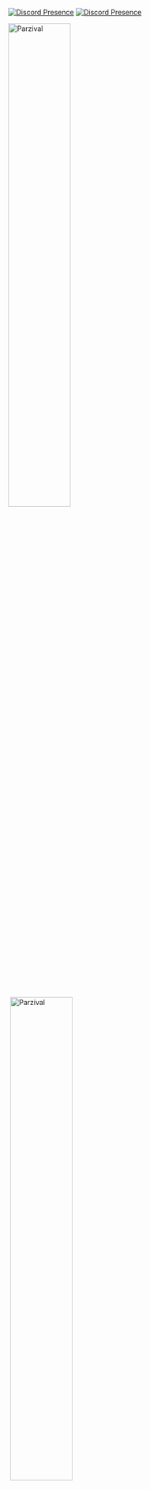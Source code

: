 [![Discord Presence](https://lanyard-profile-readme.vercel.app/api/852835374559658014 )](https://discord.com/users/852835374559658014)
[![Discord Presence](https://lanyard-profile-readme.vercel.app/api/288383542604333057 )](https://discord.com/users/288383542604333057) </br>
<p><img align="center" width="50%" src="https://github-readme-stats.vercel.app/api/top-langs?username=seavortex&theme=dark&show_icons=true&locale=en&layout=compact" alt="Parzival"  /></p><p>&nbsp;<img align="center" width="50%" src="https://github-readme-stats.vercel.app/api?username=JeParzival&theme=dark&show_icons=true&locale=en" alt="Parzival"  ></p>
                  
🔗 &nbsp;**Contact with me**
<p align="left">
<a href="https://discord.com/devmind" target"blank_"><img src="https://img.shields.io/badge/DevMind%20-7289DA.svg?&style=for-the-badge&logo=discord&logoColor=white"></a>
<a href="https://open.spotify.com/user/31dj7rpkh76vh2maepbxi57i6a3e" target"blank_"><img src="https://img.shields.io/badge/Spotify%20-1ed760.svg?&style=for-the-badge&logo=spotify&logoColor=white"></a>
<a href="https://instagram.com/fck_parzival" target"blank_"><img src="https://img.shields.io/badge/INSTAGRAM%20-DC3175.svg?&style=for-the-badge&logo=instagram&logoColor=white"></a>
</br><img src="https://komarev.com/ghpvc/?username=JeParzival&color=dc143c"/>
 </br>

🔗 &nbsp;**Database**
<p align="left">
<a href="https://www.mongodb.com" target="_blank"> <img src="https://cdn.iconscout.com/icon/free/png-256/mongodb-3629020-3030245.png" alt="mongodb" width="40" height="40"/> </a>
<a href="https://www.mysql.com/" target="_blank"> <img src="https://www.freepnglogos.com/uploads/logo-mysql-png/logo-mysql-mysql-logo-png-images-are-download-crazypng-21.png" alt="mysql" width="40" height="40"/> </a>  </br>

🔗 &nbsp; **Software Languages**
<p align="right">  
<a href="#" target="_blank"> <img src="https://turkmenzaman.com/assets/images/javascript-39417.png" alt="JavaScript" width="40" height="40"/> </a>
<a href="#" target="_blank"> <img src="https://cdn-icons-png.flaticon.com/512/732/732212.png" alt="HTML" width="40" height="40"/> </a>
<a href="#" target="_blank"> <img src="https://static.cdnlogo.com/logos/c/18/css.svg" alt="css" width="40" height="40"/> </a>
<a href="#" target="_blank"> <img src="https://hackaday.com/wp-content/uploads/2019/09/python-logo.png" alt="py" width="40" height="40"/> </a>
<a href="#" target="_blank"> <img src="https://cdn.worldvectorlogo.com/logos/c--4.svg" alt="bashscript" width="40" height="40"/> </a>
<a href="#" target="_blank"> <img src="https://www.linuxjournal.com/sites/default/files/styles/360_250/public/nodeimage/story/bash-icon_0.png?itok=JZG6p4sq" alt="c#" width="40" height="40"/> </a></br>
   
🔗 &nbsp;**Programs**
<p align="left">
<a href="https://code.visualstudio.com/" target="_blank"> <img src="https://upload.wikimedia.org/wikipedia/commons/thumb/a/af/Adobe_Photoshop_CC_icon.svg/1051px-Adobe_Photoshop_CC_icon.svg.png" alt="photoshop" width="40" height="40"/> </a>
<a href="https://www.photoshop.com/en" target="_blank"> <img src="https://upload.wikimedia.org/wikipedia/commons/thumb/9/9a/Visual_Studio_Code_1.35_icon.svg/2048px-Visual_Studio_Code_1.35_icon.svg.png" alt="visualstudio" width="40" height="40"/> </a>
<a href="https://www.adobe.com/tr/products/aftereffects.html?skwcid=AL!3085!3!340872476126!e!!g!!adobe%20after%20effect&mv=search&sdid=MYYBRYZH&ef_id=Cj0KCQiAwqCOBhCdARIsAEPyW9kMiApFZMNQn4mYFQioZh6fsXfo1q9snW8rdylnBq2p-cBmcyRz-IAaAq-REALw_wcB:G:s&s_kwcid=AL!3085!3!" target="_blank"> <img src="https://upload.wikimedia.org/wikipedia/commons/thumb/c/cb/Adobe_After_Effects_CC_icon.svg/2101px-Adobe_After_Effects_CC_icon.svg.png" alt="aftereffects" width="40" height="40"/> </a>  
<a href="https://nodejs.org/en/" target="_blank"> <img src="https://www.pikpng.com/pngl/b/430-4309640_js-logo-nodejs-logo-clipart.png" alt="visualstudio" width="40" height="40"/> </a>  

